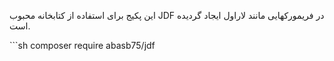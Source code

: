 این پکیج برای استفاده از کتابخانه محبوب 
JDF
در فریمورکهایی مانند لاراول ایجاد گردیده است.

‍‍```sh
composer require abasb75/jdf
```